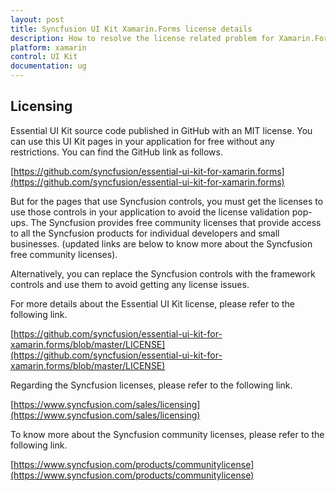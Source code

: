 ```yaml
---
layout: post
title: Syncfusion UI Kit Xamarin.Forms license details
description: How to resolve the license related problem for Xamarin.Forms Syncfusion Essential UI Kit pages and templates.
platform: xamarin
control: UI Kit
documentation: ug
---
```


## Licensing

Essential UI Kit source code published in GitHub with an MIT license. You can use this UI Kit pages in your application for free without any restrictions. You can find the GitHub link as follows.

[https://github.com/syncfusion/essential-ui-kit-for-xamarin.forms](https://github.com/syncfusion/essential-ui-kit-for-xamarin.forms)

But for the pages that use Syncfusion controls, you must get the licenses to use those controls in your application to avoid the license validation pop-ups. The Syncfusion provides free community licenses that provide access to all the Syncfusion products for individual developers and small businesses. 
(updated links are below to know more about the Syncfusion free community licenses).

Alternatively, you can replace the Syncfusion controls with the framework controls and use them to avoid getting any license issues.

For more details about the Essential UI Kit license, please refer to the following link.

[https://github.com/syncfusion/essential-ui-kit-for-xamarin.forms/blob/master/LICENSE](https://github.com/syncfusion/essential-ui-kit-for-xamarin.forms/blob/master/LICENSE)

Regarding the Syncfusion licenses, please refer to the following link.

[https://www.syncfusion.com/sales/licensing](https://www.syncfusion.com/sales/licensing)

To know more about the Syncfusion community licenses, please refer to the following link.

[https://www.syncfusion.com/products/communitylicense](https://www.syncfusion.com/products/communitylicense)



